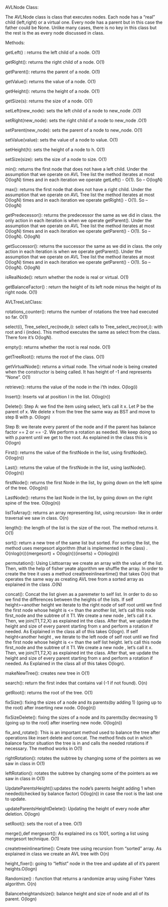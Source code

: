 AVLNode Class:

The AVLNode class is class that executes nodes. Each node has a “real” child (left,right) or a virtual one. 
Every node has a parent but in this case the father could be None. Unlike many cases, there is no key in 
this class but the rest is the as every node discussed in class. 

Methods: 

getLeft() : returns the left child of a node. O(1)

getRight(): returns the right child of a node. O(1)

getParent(): returns the parent of a node. O(1)

getValue(): returns the value of a node. O(1)

getHeight(): returns the height of a node. O(1)

getSize(s): returns the size of a node. O(1)

setLeft(new_node): sets the left child of a node to new_node .O(1)

setRight(new_node): sets the right child of a node to new_node .O(1)

setParent(new_node): sets the parent of a node to new_node. O(1)

setValue(value): sets the value of a node to value. O(1)

setHeight(h): sets the height of a node to h. O(1)

setSize(size): sets the size of a node to size. O(1)

min(): returns the first node that does not have a left child. Under the assumption that we operate on 
AVL Tree list the method iterates at most O(logN) times and in each iteration we operate getLeft() - O(1). 
So – O(logN)

max(): returns the first node that does not have a right child. Under the assumption that we operate on 
AVL Tree list the method iterates at most O(logN) times and in each iteration we operate getRight() -
O(1). So – O(logN)

getPredecessor(): returns the predecessor the same as we did in class. the only action in each iteration is 
when we operate getParent(). Under the assumption that we operate on AVL Tree list the method 
iterates at most O(logN) times and in each iteration we operate getParent() - O(1). So – O(logN). O(logN)

getSuccessor(): returns the successor the same as we did in class. the only action in each iteration is 
when we operate getParent(). Under the assumption that we operate on AVL Tree list the method 
iterates at most O(logN) times and in each iteration we operate getParent() - O(1). So – O(logN). O(logN)

isRealNode(): return whether the node is real or virtual. O(1)

getBalanceFactor() : return the height of its left node minus the height of its right node. O(1)


AVLTreeListClass:

rotations_counter(): returns the number of rotations the tree had executed so far. O(1)

select(i), Tree_select_rec(node,i): select calls to Tree_select_rec(root,i): with root and i (index). This 
method executes the same as select from the class. There fore it’s O(logN).

empty(): returns whether the root is real node. O(1)

getTreeRoot(): returns the root of the class. O(1)

getVirtualNode(): returns a virtual node. The virtual node is being created when the constructor is being 
called. It has height of -1 and represents “None”. O(1)

retrieve(): returns the value of the node in the i’th index. O(log(i)

Insert(): Inserts val at position I in the list. O(log(n))

Delete(): Step A: we find the item using select, let’s call it x. Let P be the parent of x. We delete x from 
the tree the same way as BST and move to step B with p. O(logn)

Step B: we iterate every parent of the node and if the parent has balance factor == 2 or == -2. We 
perform a rotation as needed. We keep doing so with p.parent until we get to the root. As explained in 
the class this is O(logn)

First(): returns the value of the firstNode in the list, using firstNode(). O(log(n)) 

Last(): returns the value of the firstNode in the list, using lastNode(). O(log(n))

firstNode(): returns the first Node in the list, by going down on the left spine of the tree. O(log(n))

LastNode(): returns the last Node in the list, by going down on the right spine of the tree. O(log(n))

listToArray(): returns an array representing list, using recursion- like in order traversal we saw in class. 
O(n)

length(): the length of the list is the size of the root. The method returns it. O(1) 

sort(): return a new tree of the same list but sorted. For sorting the list, the method uses mergesort 
algorithm (that is implemented in the class) . O(nlog(n))(mergesort) + O(log(n))(inserts) = O(nlog(n))

permutation(): Using Listtoarray we create an array with the value of the list. Then, with the help of 
fisher yeate algorithm we shuffle the array. In order to create the tree it uses a method 
creattreeinlineartime() that takes O(n) that operates the same way as creating AVL tree from a sorted 
array as explained in the class .O(N)

concat(): Concat the list given as a paremeter to self list. In order to do so we find the differences 
between the heights of the lists. If self height>=another height we iterate to the right node of self root 
until we find the first node whose height is <= than the another list, let’s call this node first_node and 
the subtree of it T1. We create a new node , let’s call it x. Then, we join(T1,T2,X) as explained int the 
class. After that, we update the height and size of every parent starting from x and perform a rotation if 
needed. As Explained in the class all of this takes O(logn).
If self height<another height , we iterate to the left node of self root until we find the first node whose 
height is <= than the self list height. let’s call this node first_node and the subtree of it T1. We create a 
new node , let’s call it x. Then, we join(T1,T2,X) as explained int the class. After that, we update the 
height and size of every parent starting from x and perform a rotation if needed. As Explained in the 
class all of this takes O(logn).

makeNewTree(): creates new tree in O(1)

search(): return the first index that contains val (-1 if not found). O(n)

getRoot(): returns the root of the tree. O(1)

fixSize(): fixing the sizes of a node and its parents(by adding 1) (going up to the root) after inserting new 
node. O(log(n))

fixSizeDelete(): fixing the sizes of a node and its parents(by decreasing 1) (going up to the root) after 
inserting new node. O(log(n))

fix_and_rotate(): This is an important method used to balance the tree after operations like insert delete 
and concat. The method finds out in which balance factor situation the tree is in and calls the needed 
rotations if necessary. The method works in O(1) 

rightRotation(): rotates the subtree by changing some of the pointers as we saw in class in O(1)

leftRotation(): rotates the subtree by changing some of the pointers as we saw in class in O(1)

UpdateParentsHeight():updates the node’s parents height adding 1 when needed(checked by balance 
factor) O(log(n)) in case the root is the last one to update.

updateParentsHeightDelete(): Updating the height of every node after deletion. O(logn)

setRoot(): sets the root of a tree. O(1)

merge(),def mergesort(): As explained ins cs 1001, sorting a list using mergesort technique. O(1)

createtreeinlineartime(): Create tree using recursion from “sorted” array. As explained in class we create 
an AVL tree with O(n)

height_fixer(): going to “leftist” node in the tree and update all of it’s parent heights.O(logn)

Randomize() : function that returns a randomize array using Fisher Yates algorithm. O(n)

Balanceheightandsize(): balance height and size of node and all of its parent. O(logn)
